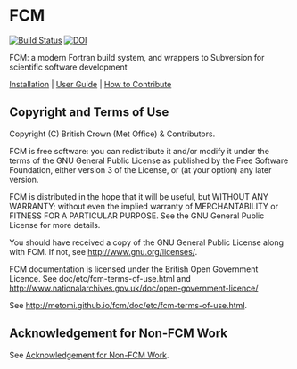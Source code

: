 # FCM

[![Build Status](https://travis-ci.org/metomi/fcm.svg?branch=master)](https://travis-ci.org/metomi/fcm)
[![DOI](https://zenodo.org/badge/6402932.svg)](https://zenodo.org/badge/latestdoi/6402932)

FCM: a modern Fortran build system,
and wrappers to Subversion for scientific software development

[Installation](http://metomi.github.io/fcm/doc/installation/) |
[User Guide](http://metomi.github.io/fcm/doc/user_guide/) |
[How to Contribute](CONTRIBUTING.md)

## Copyright and Terms of Use

Copyright (C) British Crown (Met Office) & Contributors.

FCM is free software: you can redistribute it and/or modify
it under the terms of the GNU General Public License as published by
the Free Software Foundation, either version 3 of the License, or
(at your option) any later version.

FCM is distributed in the hope that it will be useful,
but WITHOUT ANY WARRANTY; without even the implied warranty of
MERCHANTABILITY or FITNESS FOR A PARTICULAR PURPOSE.  See the
GNU General Public License for more details.

You should have received a copy of the GNU General Public License
along with FCM. If not, see <http://www.gnu.org/licenses/>.

FCM documentation is licensed under the British Open Government
Licence. See doc/etc/fcm-terms-of-use.html and
<http://www.nationalarchives.gov.uk/doc/open-government-licence/>

See <http://metomi.github.io/fcm/doc/etc/fcm-terms-of-use.html>.

## Acknowledgement for Non-FCM Work

See [Acknowledgement for Non-FCM Work](ACKNOWLEDGEMENT.md).
